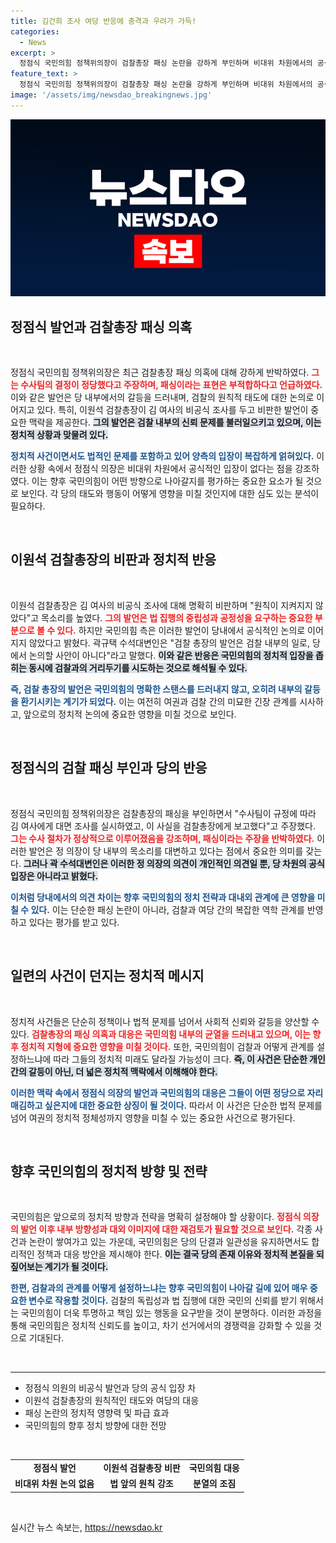 ```yaml
---
title: 김건희 조사 여당 반응에 충격과 우려가 가득!
categories:
  - News
excerpt: >
  정점식 국민의힘 정책위의장이 검찰총장 패싱 논란을 강하게 부인하며 비대위 차원에서의 공식 논의가 없다고 밝혔다. 이원석 총장은 원칙이 지켜지지 않았다며 사과했지만, 당 내 갈등은 여전하다. 클릭해 상세한 내용을 확인해보세요!
feature_text: >
  정점식 국민의힘 정책위의장이 검찰총장 패싱 논란을 강하게 부인하며 비대위 차원에서의 공식 논의가 없다고 밝혔다. 이원석 총장은 원칙이 지켜지지 않았다며 사과했지만, 당 내 갈등은 여전하다. 클릭해 상세한 내용을 확인해보세요!
image: '/assets/img/newsdao_breakingnews.jpg'
---
```


<p><img src="/assets/img/newsdao_breakingnews.jpg" alt="cryptoinkorea 속보" /></p>

<h2 data-ke-size="size26">정점식 발언과 검찰총장 패싱 의혹</h2>

<p data-ke-size="size16">&nbsp;</p>

<p>정점식 국민의힘 정책위의장은 최근 검찰총장 패싱 의혹에 대해 강하게 반박하였다. <b><span style="color: #ee2323;">그는 수사팀의 결정이 정당했다고 주장하며, 패싱이라는 표현은 부적합하다고 언급하였다.</span></b> 이와 같은 발언은 당 내부에서의 갈등을 드러내며, 검찰의 원칙적 태도에 대한 논의로 이어지고 있다. 특히, 이원석 검찰총장이 김 여사의 비공식 조사를 두고 비판한 발언이 중요한 맥락을 제공한다. <b><span style="background-color: #21538527;">그의 발언은 검찰 내부의 신뢰 문제를 불러일으키고 있으며, 이는 정치적 상황과 맞물려 있다.</span></b> </p>

<p><b><span style="color: #1a5490;">정치적 사건이면서도 법적인 문제를 포함하고 있어 양측의 입장이 복잡하게 얽혀있다.</span></b> 이러한 상황 속에서 정점식 의장은 비대위 차원에서 공식적인 입장이 없다는 점을 강조하였다. 이는 향후 국민의힘이 어떤 방향으로 나아갈지를 평가하는 중요한 요소가 될 것으로 보인다. 각 당의 태도와 행동이 어떻게 영향을 미칠 것인지에 대한 심도 있는 분석이 필요하다.</p>

<p data-ke-size="size16">&nbsp;</p>

<h2 data-ke-size="size26">이원석 검찰총장의 비판과 정치적 반응</h2>

<p data-ke-size="size16">&nbsp;</p>

<p>이원석 검찰총장은 김 여사의 비공식 조사에 대해 명확히 비판하며 "원칙이 지켜지지 않았다"고 목소리를 높였다. <b><span style="color: #ee2323;">그의 발언은 법 집행의 중립성과 공정성을 요구하는 중요한 부분으로 볼 수 있다.</span></b> 하지만 국민의힘 측은 이러한 발언이 당내에서 공식적인 논의로 이어지지 않았다고 밝혔다. 곽규택 수석대변인은 "검찰 총장의 발언은 검찰 내부의 일로, 당에서 논의할 사안이 아니다"라고 말했다. <b><span style="background-color: #21538527;">이와 같은 반응은 국민의힘의 정치적 입장을 좁히는 동시에 검찰과의 거리두기를 시도하는 것으로 해석될 수 있다.</span></b></p>

<p><b><span style="color: #1a5490;">즉, 검찰 총장의 발언은 국민의힘의 명확한 스탠스를 드러내지 않고, 오히려 내부의 갈등을 환기시키는 계기가 되었다.</span></b> 이는 여전히 여권과 검찰 간의 미묘한 긴장 관계를 시사하고, 앞으로의 정치적 논의에 중요한 영향을 미칠 것으로 보인다.</p>

<p data-ke-size="size16">&nbsp;</p>

<h2 data-ke-size="size26">정점식의 검찰 패싱 부인과 당의 반응</h2>

<p data-ke-size="size16">&nbsp;</p>

<p>정점식 국민의힘 정책위의장은 검찰총장의 패싱을 부인하면서 "수사팀이 규정에 따라 김 여사에게 대면 조사를 실시하였고, 이 사실을 검찰총장에게 보고했다"고 주장했다. <b><span style="color: #ee2323;">그는 수사 절차가 정상적으로 이루어졌음을 강조하며, 패싱이라는 주장을 반박하였다.</span></b> 이러한 발언은 정 의장이 당 내부의 목소리를 대변하고 있다는 점에서 중요한 의미를 갖는다. <b><span style="background-color: #21538527;">그러나 곽 수석대변인은 이러한 정 의장의 의견이 개인적인 의견일 뿐, 당 차원의 공식 입장은 아니라고 밝혔다.</span></b></p>

<p><b><span style="color: #1a5490;">이처럼 당내에서의 의견 차이는 향후 국민의힘의 정치 전략과 대내외 관계에 큰 영향을 미칠 수 있다.</span></b> 이는 단순한 패싱 논란이 아니라, 검찰과 여당 간의 복잡한 역학 관계를 반영하고 있다는 평가를 받고 있다.</p>

<p data-ke-size="size16">&nbsp;</p>

<h2 data-ke-size="size26">일련의 사건이 던지는 정치적 메시지</h2>

<p data-ke-size="size16">&nbsp;</p>

<p>정치적 사건들은 단순히 정책이나 법적 문제를 넘어서 사회적 신뢰와 갈등을 양산할 수 있다. <b><span style="color: #ee2323;">검찰총장의 패싱 의혹과 대응은 국민의힘 내부의 균열을 드러내고 있으며, 이는 향후 정치적 지형에 중요한 영향을 미칠 것이다.</span></b> 또한, 국민의힘이 검찰과 어떻게 관계를 설정하느냐에 따라 그들의 정치적 미래도 달라질 가능성이 크다. <b><span style="background-color: #21538527;">즉, 이 사건은 단순한 개인 간의 갈등이 아닌, 더 넓은 정치적 맥락에서 이해해야 한다.</span></b></p>

<p><b><span style="color: #1a5490;">이러한 맥락 속에서 정점식 의장의 발언과 국민의힘의 대응은 그들이 어떤 정당으로 자리매김하고 싶은지에 대한 중요한 상징이 될 것이다.</span></b> 따라서 이 사건은 단순한 법적 문제를 넘어 여권의 정치적 정체성까지 영향을 미칠 수 있는 중요한 사건으로 평가된다.</p>

<p data-ke-size="size16">&nbsp;</p>

<h2 data-ke-size="size26">향후 국민의힘의 정치적 방향 및 전략</h2>

<p data-ke-size="size16">&nbsp;</p>

<p>국민의힘은 앞으로의 정치적 방향과 전략을 명확히 설정해야 할 상황이다. <b><span style="color: #ee2323;">정점식 의장의 발언 이후 내부 방향성과 대외 이미지에 대한 재검토가 필요할 것으로 보인다.</span></b> 각종 사건과 논란이 쌓여가고 있는 가운데, 국민의힘은 당의 단결과 일관성을 유지하면서도 합리적인 정책과 대응 방안을 제시해야 한다. <b><span style="background-color: #21538527;">이는 결국 당의 존재 이유와 정치적 본질을 되짚어보는 계기가 될 것이다.</span></b></p>

<p><b><span style="color: #1a5490;">한편, 검찰과의 관계를 어떻게 설정하느냐는 향후 국민의힘이 나아갈 길에 있어 매우 중요한 변수로 작용할 것이다.</span></b> 검찰의 독립성과 법 집행에 대한 국민의 신뢰를 받기 위해서는 국민의힘이 더욱 투명하고 책임 있는 행동을 요구받을 것이 분명하다. 이러한 과정을 통해 국민의힘은 정치적 신뢰도를 높이고, 차기 선거에서의 경쟁력을 강화할 수 있을 것으로 기대된다.</p>

<p data-ke-size="size16">&nbsp;</p>

<hr/>

<ul>
    <li>정점식 의원의 비공식 발언과 당의 공식 입장 차</li>
    <li>이원석 검찰총장의 원칙적인 태도와 여당의 대응</li>
    <li>패싱 논란의 정치적 영향력 및 파급 효과</li>
    <li>국민의힘의 향후 정치 방향에 대한 전망</li>
</ul>

<p data-ke-size="size16">&nbsp;</p>

<table>
    <tr>
        <td style="text-align: center; height: 17px;"><b>정점식 발언</b></td>
        <td style="text-align: center; height: 17px;"><b>이원석 검찰총장 비판</b></td>
        <td style="text-align: center; height: 17px;"><b>국민의힘 대응</b></td>
    </tr>
    <tr>
        <td style="text-align: center; height: 17px;"><b>비대위 차원 논의 없음</b></td>
        <td style="text-align: center; height: 17px;"><b>법 앞의 원칙 강조</b></td>
        <td style="text-align: center; height: 17px;"><b>분열의 조짐</b></td>
    </tr>
</table>

<p data-ke-size="size16">&nbsp;</p>
실시간 뉴스 속보는, <a href="https://newsdao.kr" rel="dofollow">https://newsdao.kr</a>


